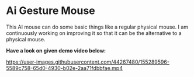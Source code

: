 # Ai Gesture Mouse

This AI mouse can do some basic things like a regular physical mouse. I am continuously working on improving it so that it can be the alternative to a physical mouse.


**Have a look on given demo video below:** 

https://user-images.githubusercontent.com/44267480/155289596-5589c758-65d0-4930-b02e-2aa71fdbbfae.mp4

